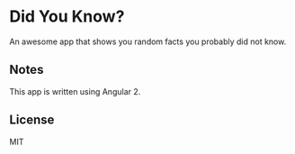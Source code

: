 # Did You Know?

An awesome app that shows you random facts you probably did not know.

## Notes

This app is written using Angular 2.

## License

MIT
